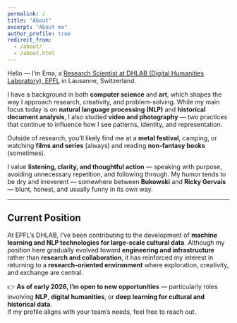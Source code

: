 ```yaml
---
permalink: /
title: "About"
excerpt: "About me"
author_profile: true
redirect_from: 
  - /about/
  - /about.html
---
```



Hello — I’m Ema, a [Research Scientist at DHLAB (Digital Humanities Laboratory), EPFL](https://people.epfl.ch/emanuela.boros?lang=en) in Lausanne, Switzerland.  

I have a background in both **computer science** and **art**, which shapes the way I approach research, creativity, and problem-solving. While my main focus today is on **natural language processing (NLP)** and **historical document analysis**, I also studied **video and photography** — two practices that continue to influence how I see patterns, identity, and representation.  

Outside of research, you’ll likely find me at a **metal festival**, camping, or watching **films and series** (always) and reading **non-fantasy books** (sometimes).  

I value **listening, clarity, and thoughtful action** — speaking with purpose, avoiding unnecessary repetition, and following through. My humor tends to be dry and irreverent — somewhere between **Bukowski** and **Ricky Gervais** — blunt, honest, and usually funny in its own way.  

---

## Current Position

At EPFL’s DHLAB, I’ve been contributing to the development of **machine learning and NLP technologies for large-scale cultural data**. Although my position here gradually evolved toward **engineering and infrastructure** rather than **research and collaboration**, it has reinforced my interest in returning to a **research-oriented environment** where exploration, creativity, and exchange are central.

👉 **As of early 2026, I’m open to new opportunities** — particularly roles involving **NLP**, **digital humanities**, or **deep learning for cultural and historical data**.  
If my profile aligns with your team’s needs, feel free to reach out.

